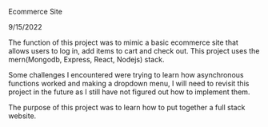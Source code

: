 Ecommerce Site

9/15/2022

The function of this project was to mimic a basic ecommerce site that allows users to log in, add items to cart and check out. This project uses the mern(Mongodb, Express, React, Nodejs) stack. 

Some challenges I encountered were trying to learn how asynchronous functions worked and making a dropdown menu, I will need to revisit this project in the future as I still have not figured out how to implement them.

The purpose of this project was to learn how to put together a full stack website.

